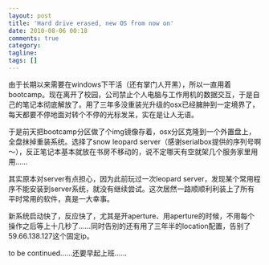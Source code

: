 ```yaml
---
layout: post
title: 'Hard drive erased, new OS from now on'
date: 2010-08-06 00:18
comments: true
category: 
tagline: 
tags: []
---
```

    

由于长期以来需要在windows下干活（还有掌门人开黑），所以一直用着bootcamp。现在离开了校园，公司禁止个人电脑与工作用机的数据交互，于是自己的笔记本彻底解放了。用了三年多没重装光升级的osx已经臃肿到一定境界了，每天都要不停地面对转个不停的光标发呆，实在是让人无语。

于是前天把bootcamp分区做了个img镜像存着，osx分区克隆到一个外置盘上，全盘抹掉重装系统。选择了snow leopard server（感谢serialbox提供的序列号啊～），反正笔记本基本就放在书房不移动的，说不定哪天有空就架几个服务家里用用……

其实原本对server有点担心，因为此前玩过一次leopard server，发现某个常用程序不能安装到server系统，就没有继续尝试。这次居然一路顺顺利利装上了所有平时常用的软件，真是一大幸事。

新系统启动快了，反应快了，尤其是开aperture、用aperture的时候，不用每个操作之后等上十几秒了……同时告别的还有用了三年半的location配置，告别了59.66.138.127这个固定ip。

to be continued……还要早起上班……
